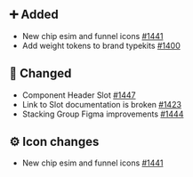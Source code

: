 ## ➕ Added

- New chip esim and funnel icons [#1441](https://github.com/Telefonica/mistica-design/issues/1441)
- Add weight tokens to brand typekits [#1400](https://github.com/Telefonica/mistica-design/issues/1400)

## 🔄 Changed

- Component Header Slot  [#1447](https://github.com/Telefonica/mistica-design/issues/1447)
- Link to Slot documentation is broken [#1423](https://github.com/Telefonica/mistica-design/issues/1423)
- Stacking Group Figma improvements [#1444](https://github.com/Telefonica/mistica-design/issues/1444)

## ⚙️ Icon changes

- New chip esim and funnel icons [#1441](https://github.com/Telefonica/mistica-design/issues/1441)
